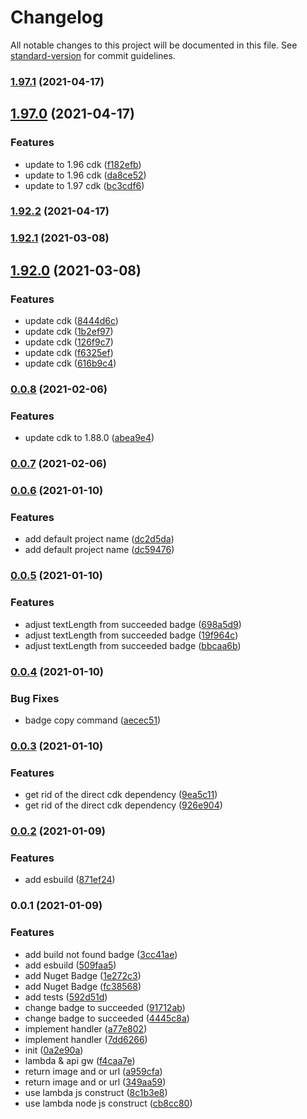 # Changelog

All notable changes to this project will be documented in this file. See [standard-version](https://github.com/conventional-changelog/standard-version) for commit guidelines.

### [1.97.1](https://github.com/mmuller88/aws-cdk-build-badge/compare/v1.97.0...v1.97.1) (2021-04-17)

## [1.97.0](https://github.com/mmuller88/aws-cdk-build-badge/compare/v1.92.2...v1.97.0) (2021-04-17)


### Features

* update to 1.96 cdk ([f182efb](https://github.com/mmuller88/aws-cdk-build-badge/commit/f182efb7b07351c3641ceeab5e48b83ed71820a6))
* update to 1.96 cdk ([da8ce52](https://github.com/mmuller88/aws-cdk-build-badge/commit/da8ce527123e38b811149bd2771cfd9331a081fd))
* update to 1.97 cdk ([bc3cdf6](https://github.com/mmuller88/aws-cdk-build-badge/commit/bc3cdf6439dea6e201cf5466b4ab7a8b7644798b))

### [1.92.2](https://github.com/mmuller88/aws-cdk-build-badge/compare/v1.92.1...v1.92.2) (2021-04-17)

### [1.92.1](https://github.com/mmuller88/aws-cdk-build-badge/compare/v1.92.0...v1.92.1) (2021-03-08)

## [1.92.0](https://github.com/mmuller88/aws-cdk-build-badge/compare/v0.0.8...v1.92.0) (2021-03-08)


### Features

* update cdk ([8444d6c](https://github.com/mmuller88/aws-cdk-build-badge/commit/8444d6ce72af55b00c7358ac1c78dac5b8d0fab5))
* update cdk ([1b2ef97](https://github.com/mmuller88/aws-cdk-build-badge/commit/1b2ef976b5d5b3f6397d5784c7eef8d65957022a))
* update cdk ([126f9c7](https://github.com/mmuller88/aws-cdk-build-badge/commit/126f9c7567204a2493e92b329dbbe401ce8d2511))
* update cdk ([f6325ef](https://github.com/mmuller88/aws-cdk-build-badge/commit/f6325efa4ae74c5a0abad7769592f60f6bae474c))
* update cdk ([616b9c4](https://github.com/mmuller88/aws-cdk-build-badge/commit/616b9c4742c69d161e78aff40afe8d4bc54416b1))

### [0.0.8](https://github.com/mmuller88/aws-cdk-build-badge/compare/v0.0.7...v0.0.8) (2021-02-06)


### Features

* update cdk to 1.88.0 ([abea9e4](https://github.com/mmuller88/aws-cdk-build-badge/commit/abea9e42ccb3f44355c0d01821131c9900310b08))

### [0.0.7](https://github.com/mmuller88/aws-cdk-build-badge/compare/v0.0.6...v0.0.7) (2021-02-06)

### [0.0.6](https://github.com/mmuller88/aws-cdk-build-badge/compare/v0.0.5...v0.0.6) (2021-01-10)


### Features

* add default project name ([dc2d5da](https://github.com/mmuller88/aws-cdk-build-badge/commit/dc2d5da35cf887fe28fd6ad5ef04bddca3170c57))
* add default project name ([dc59476](https://github.com/mmuller88/aws-cdk-build-badge/commit/dc5947662dad27d05d481e5cd9597c607af28765))

### [0.0.5](https://github.com/mmuller88/aws-cdk-build-badge/compare/v0.0.4...v0.0.5) (2021-01-10)


### Features

* adjust textLength from succeeded badge ([698a5d9](https://github.com/mmuller88/aws-cdk-build-badge/commit/698a5d9cf793d55459660207e87ee3c9c62fc977))
* adjust textLength from succeeded badge ([19f964c](https://github.com/mmuller88/aws-cdk-build-badge/commit/19f964c71fc3fceb9b4518386640418b374f8500))
* adjust textLength from succeeded badge ([bbcaa6b](https://github.com/mmuller88/aws-cdk-build-badge/commit/bbcaa6bb56587dcc09817cc8dd98234a811dba33))

### [0.0.4](https://github.com/mmuller88/aws-cdk-build-badge/compare/v0.0.3...v0.0.4) (2021-01-10)


### Bug Fixes

* badge copy command ([aecec51](https://github.com/mmuller88/aws-cdk-build-badge/commit/aecec51f47c034632ee1914e15a41ad7a5d458fc))

### [0.0.3](https://github.com/mmuller88/aws-cdk-build-badge/compare/v0.0.2...v0.0.3) (2021-01-10)


### Features

* get rid of the direct cdk dependency ([9ea5c11](https://github.com/mmuller88/aws-cdk-build-badge/commit/9ea5c11d1f672c7ea47bb6c8e9d2c323ea6d7697))
* get rid of the direct cdk dependency ([926e904](https://github.com/mmuller88/aws-cdk-build-badge/commit/926e904d51ecc926fd5b5f1790ad30a5b1d7a256))

### [0.0.2](https://github.com/mmuller88/aws-cdk-build-badge/compare/v0.0.1...v0.0.2) (2021-01-09)


### Features

* add esbuild ([871ef24](https://github.com/mmuller88/aws-cdk-build-badge/commit/871ef24f4335be2105457f2a604df5181fb79f44))

### 0.0.1 (2021-01-09)


### Features

* add build not found badge ([3cc41ae](https://github.com/mmuller88/aws-cdk-build-badge/commit/3cc41aec4cb6fced4b5268b7d562e9240331b3a7))
* add esbuild ([509faa5](https://github.com/mmuller88/aws-cdk-build-badge/commit/509faa5de1c034db7eb9c5ba7485d1857255ca52))
* add Nuget Badge ([1e272c3](https://github.com/mmuller88/aws-cdk-build-badge/commit/1e272c3bf479a755537c0f4494159fb7c806935a))
* add Nuget Badge ([fc38568](https://github.com/mmuller88/aws-cdk-build-badge/commit/fc38568043e1932dde2c881bc4820f5e0be1eedf))
* add tests ([592d51d](https://github.com/mmuller88/aws-cdk-build-badge/commit/592d51dc8840f56b3d271aa77aa6064a63f35e70))
* change badge to succeeded ([91712ab](https://github.com/mmuller88/aws-cdk-build-badge/commit/91712abbe6cec35db5091aa7608094b097cd9bf0))
* change badge to succeeded ([4445c8a](https://github.com/mmuller88/aws-cdk-build-badge/commit/4445c8ad5d838be20643eca89abc79188b4759fc))
* implement handler ([a77e802](https://github.com/mmuller88/aws-cdk-build-badge/commit/a77e802ee708055f984cfa24798a40045de7d882))
* implement handler ([7dd6266](https://github.com/mmuller88/aws-cdk-build-badge/commit/7dd6266bb11f0a469d5cfc0aaf24a6b29cf0f5d7))
* init ([0a2e90a](https://github.com/mmuller88/aws-cdk-build-badge/commit/0a2e90a4487c54d3238ebb000d34034abbaaae12))
* lambda & api gw ([f4caa7e](https://github.com/mmuller88/aws-cdk-build-badge/commit/f4caa7e35dbb4086ba96f62883da35f20f8ad1a1))
* return image and or url ([a959cfa](https://github.com/mmuller88/aws-cdk-build-badge/commit/a959cfa6cad808441c097356932bd549a701c000))
* return image and or url ([349aa59](https://github.com/mmuller88/aws-cdk-build-badge/commit/349aa595b917b45abb3cb709066015c233cf9b07))
* use lambda js construct ([8c1b3e8](https://github.com/mmuller88/aws-cdk-build-badge/commit/8c1b3e822eb5339cee8c565b99d1d918aab80070))
* use lambda node js construct ([cb8cc80](https://github.com/mmuller88/aws-cdk-build-badge/commit/cb8cc801cc427249af84ba497319f78296a94514))
